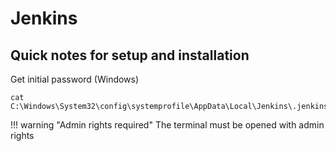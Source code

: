 # Jenkins

## Quick notes for setup and installation

Get initial password (Windows)

```console
cat C:\Windows\System32\config\systemprofile\AppData\Local\Jenkins\.jenkins\secrets\initialAdminPassword
```

!!! warning "Admin rights required"
    The terminal must be opened with admin rights
